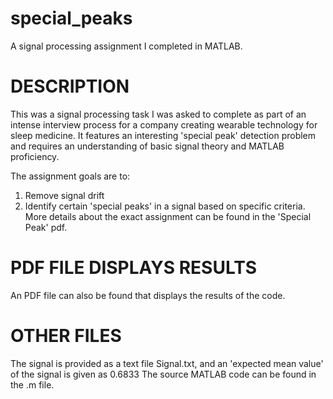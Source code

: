 # special_peaks
A signal processing assignment I completed in MATLAB.

# DESCRIPTION
This was a signal processing task I was asked to complete as part of an intense interview process for a company creating wearable technology for sleep medicine. It features an interesting 'special peak' detection problem and requires an understanding of basic signal theory and MATLAB proficiency. 

The assignment goals are to:  
1. Remove signal drift 
2. Identify certain 'special peaks' in a signal based on specific criteria. More details about the exact assignment can be found in the 'Special Peak' pdf.

# PDF FILE DISPLAYS RESULTS
An PDF file can also be found that displays the results of the code. 

# OTHER FILES
The signal is provided as a text file Signal.txt, and an 'expected mean value' of the signal is given as 0.6833
The source MATLAB code can be found in the .m file. 

